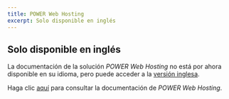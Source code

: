 ```yaml
---
title: POWER Web Hosting
excerpt: Solo disponible en inglés
---
```


## Solo disponible en inglés

La documentación de la solución *POWER Web Hosting* no está por ahora disponible en su idioma, pero puede acceder a la [versión inglesa](https://docs.ovh.com/gb/en/web-power/).

Haga clic [aquí](https://docs.ovh.com/gb/en/web-power/) para consultar la documentación de *POWER Web Hosting*.
